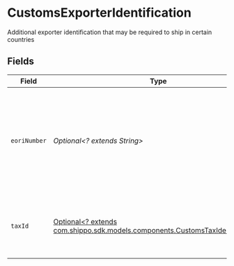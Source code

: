 # CustomsExporterIdentification

Additional exporter identification that may be required to ship in certain countries


## Fields

| Field                                                                                                                                                                                                                                                                                                                                                                                  | Type                                                                                                                                                                                                                                                                                                                                                                                   | Required                                                                                                                                                                                                                                                                                                                                                                               | Description                                                                                                                                                                                                                                                                                                                                                                            | Example                                                                                                                                                                                                                                                                                                                                                                                |
| -------------------------------------------------------------------------------------------------------------------------------------------------------------------------------------------------------------------------------------------------------------------------------------------------------------------------------------------------------------------------------------- | -------------------------------------------------------------------------------------------------------------------------------------------------------------------------------------------------------------------------------------------------------------------------------------------------------------------------------------------------------------------------------------- | -------------------------------------------------------------------------------------------------------------------------------------------------------------------------------------------------------------------------------------------------------------------------------------------------------------------------------------------------------------------------------------- | -------------------------------------------------------------------------------------------------------------------------------------------------------------------------------------------------------------------------------------------------------------------------------------------------------------------------------------------------------------------------------------- | -------------------------------------------------------------------------------------------------------------------------------------------------------------------------------------------------------------------------------------------------------------------------------------------------------------------------------------------------------------------------------------- |
| `eoriNumber`                                                                                                                                                                                                                                                                                                                                                                           | *Optional<? extends String>*                                                                                                                                                                                                                                                                                                                                                           | :heavy_minus_sign:                                                                                                                                                                                                                                                                                                                                                                     | Economic Operators' Registration and Identification (EORI) number. Must start with a 2 character <br/>country code followed by a 6-17 character alphanumeric identifier (e.g. PL1234567890ABCDE).<br/><a href="https://ec.europa.eu/taxation_customs/business/customs-procedures/general-overview/economic-operators-registration-identification-number-eori_en">More information on EORI.</a> | PL123456790ABCDE                                                                                                                                                                                                                                                                                                                                                                       |
| `taxId`                                                                                                                                                                                                                                                                                                                                                                                | [Optional<? extends com.shippo.sdk.models.components.CustomsTaxIdentification>](../../models/components/CustomsTaxIdentification.md)                                                                                                                                                                                                                                                   | :heavy_minus_sign:                                                                                                                                                                                                                                                                                                                                                                     | Tax identification that may be required to ship in certain countries. Typically used to assess duties on <br/>goods that are crossing a border.                                                                                                                                                                                                                                        |                                                                                                                                                                                                                                                                                                                                                                                        |